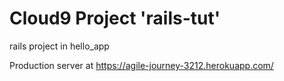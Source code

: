 # Cloud9 Project 'rails-tut'

rails project in hello_app

Production server at https://agile-journey-3212.herokuapp.com/